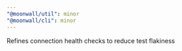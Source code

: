 ```yaml
---
"@moonwall/util": minor
"@moonwall/cli": minor
---
```


Refines connection health checks to reduce test flakiness